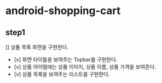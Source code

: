# android-shopping-cart

## step1
[] 상품 목록 화면을 구현한다.
  - [v] 화면 타이틀을 보여주는 Topbar를 구현한다.
  - [v] 상품 아이템에는 상품 이미지, 상품 이름, 상품 가격을 보여준다.
  - [v] 상품 목록을 보여주는 리스트를 구현한다.
  
